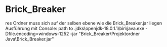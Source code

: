 # Brick_Breaker

res Ordner muss sich auf der selben ebene wie die Brick_Breaker.jar liegen 
Ausführung mit Console:
path to \.jdks\openjdk-18.0.1.1\bin\java.exe -Dfile.encoding=windows-1252 -jar "Brick_Breaker\Projektordner Java\Brick_Breaker.jar"
